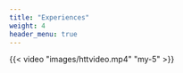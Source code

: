 ```yaml
---
title: "Experiences"
weight: 4
header_menu: true
---
```


{{< video "images/httvideo.mp4" "my-5" >}}

